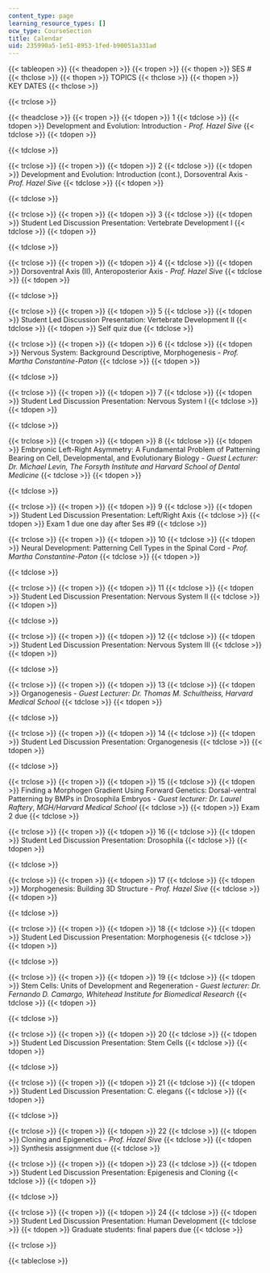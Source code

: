 ```yaml
---
content_type: page
learning_resource_types: []
ocw_type: CourseSection
title: Calendar
uid: 235990a5-1e51-8953-1fed-b90051a331ad
---
```


{{< tableopen >}}
{{< theadopen >}}
{{< tropen >}}
{{< thopen >}}
SES #
{{< thclose >}}
{{< thopen >}}
TOPICS
{{< thclose >}}
{{< thopen >}}
KEY DATES
{{< thclose >}}

{{< trclose >}}

{{< theadclose >}}
{{< tropen >}}
{{< tdopen >}}
1
{{< tdclose >}}
{{< tdopen >}}
Development and Evolution: Introduction - _Prof. Hazel Sive_
{{< tdclose >}}
{{< tdopen >}}

{{< tdclose >}}

{{< trclose >}}
{{< tropen >}}
{{< tdopen >}}
2
{{< tdclose >}}
{{< tdopen >}}
Development and Evolution: Introduction (cont.), Dorsoventral Axis - _Prof. Hazel Sive_
{{< tdclose >}}
{{< tdopen >}}

{{< tdclose >}}

{{< trclose >}}
{{< tropen >}}
{{< tdopen >}}
3
{{< tdclose >}}
{{< tdopen >}}
Student Led Discussion Presentation: Vertebrate Development I
{{< tdclose >}}
{{< tdopen >}}

{{< tdclose >}}

{{< trclose >}}
{{< tropen >}}
{{< tdopen >}}
4
{{< tdclose >}}
{{< tdopen >}}
Dorsoventral Axis (II), Anteroposterior Axis - _Prof. Hazel Sive_
{{< tdclose >}}
{{< tdopen >}}

{{< tdclose >}}

{{< trclose >}}
{{< tropen >}}
{{< tdopen >}}
5
{{< tdclose >}}
{{< tdopen >}}
Student Led Discussion Presentation: Vertebrate Development II
{{< tdclose >}}
{{< tdopen >}}
Self quiz due
{{< tdclose >}}

{{< trclose >}}
{{< tropen >}}
{{< tdopen >}}
6
{{< tdclose >}}
{{< tdopen >}}
Nervous System: Background Descriptive, Morphogenesis - _Prof. Martha Constantine-Paton_
{{< tdclose >}}
{{< tdopen >}}

{{< tdclose >}}

{{< trclose >}}
{{< tropen >}}
{{< tdopen >}}
7
{{< tdclose >}}
{{< tdopen >}}
Student Led Discussion Presentation: Nervous System I
{{< tdclose >}}
{{< tdopen >}}

{{< tdclose >}}

{{< trclose >}}
{{< tropen >}}
{{< tdopen >}}
8
{{< tdclose >}}
{{< tdopen >}}
Embryonic Left-Right Asymmetry: A Fundamental Problem of Patterning Bearing on Cell, Developmental, and Evolutionary Biology - _Guest Lecturer:_ _Dr. Michael Levin,_ _The Forsyth Institute and Harvard School of Dental Medicine_
{{< tdclose >}}
{{< tdopen >}}

{{< tdclose >}}

{{< trclose >}}
{{< tropen >}}
{{< tdopen >}}
9
{{< tdclose >}}
{{< tdopen >}}
Student Led Discussion Presentation: Left/Right Axis
{{< tdclose >}}
{{< tdopen >}}
Exam 1 due one day after Ses #9
{{< tdclose >}}

{{< trclose >}}
{{< tropen >}}
{{< tdopen >}}
10
{{< tdclose >}}
{{< tdopen >}}
Neural Development: Patterning Cell Types in the Spinal Cord - _Prof. Martha Constantine-Paton_
{{< tdclose >}}
{{< tdopen >}}

{{< tdclose >}}

{{< trclose >}}
{{< tropen >}}
{{< tdopen >}}
11
{{< tdclose >}}
{{< tdopen >}}
Student Led Discussion Presentation: Nervous System II
{{< tdclose >}}
{{< tdopen >}}

{{< tdclose >}}

{{< trclose >}}
{{< tropen >}}
{{< tdopen >}}
12
{{< tdclose >}}
{{< tdopen >}}
Student Led Discussion Presentation: Nervous System III
{{< tdclose >}}
{{< tdopen >}}

{{< tdclose >}}

{{< trclose >}}
{{< tropen >}}
{{< tdopen >}}
13
{{< tdclose >}}
{{< tdopen >}}
Organogenesis - _Guest Lecturer:_ _Dr. Thomas M. Schultheiss,_ _Harvard Medical School_
{{< tdclose >}}
{{< tdopen >}}

{{< tdclose >}}

{{< trclose >}}
{{< tropen >}}
{{< tdopen >}}
14
{{< tdclose >}}
{{< tdopen >}}
Student Led Discussion Presentation: Organogenesis
{{< tdclose >}}
{{< tdopen >}}

{{< tdclose >}}

{{< trclose >}}
{{< tropen >}}
{{< tdopen >}}
15
{{< tdclose >}}
{{< tdopen >}}
Finding a Morphogen Gradient Using Forward Genetics: Dorsal-ventral Patterning by BMPs in Drosophila Embryos - _Guest lecturer:_ _Dr. Laurel Raftery_, _MGH/Harvard Medical School_
{{< tdclose >}}
{{< tdopen >}}
Exam 2 due
{{< tdclose >}}

{{< trclose >}}
{{< tropen >}}
{{< tdopen >}}
16
{{< tdclose >}}
{{< tdopen >}}
Student Led Discussion Presentation: Drosophila
{{< tdclose >}}
{{< tdopen >}}

{{< tdclose >}}

{{< trclose >}}
{{< tropen >}}
{{< tdopen >}}
17
{{< tdclose >}}
{{< tdopen >}}
Morphogenesis: Building 3D Structure - _Prof. Hazel Sive_
{{< tdclose >}}
{{< tdopen >}}

{{< tdclose >}}

{{< trclose >}}
{{< tropen >}}
{{< tdopen >}}
18
{{< tdclose >}}
{{< tdopen >}}
Student Led Discussion Presentation: Morphogenesis
{{< tdclose >}}
{{< tdopen >}}

{{< tdclose >}}

{{< trclose >}}
{{< tropen >}}
{{< tdopen >}}
19
{{< tdclose >}}
{{< tdopen >}}
Stem Cells: Units of Development and Regeneration - _Guest lecturer:_ _Dr. Fernando D. Camargo,_ _Whitehead Institute for Biomedical Research_
{{< tdclose >}}
{{< tdopen >}}

{{< tdclose >}}

{{< trclose >}}
{{< tropen >}}
{{< tdopen >}}
20
{{< tdclose >}}
{{< tdopen >}}
Student Led Discussion Presentation: Stem Cells
{{< tdclose >}}
{{< tdopen >}}

{{< tdclose >}}

{{< trclose >}}
{{< tropen >}}
{{< tdopen >}}
21
{{< tdclose >}}
{{< tdopen >}}
Student Led Discussion Presentation: C. elegans
{{< tdclose >}}
{{< tdopen >}}

{{< tdclose >}}

{{< trclose >}}
{{< tropen >}}
{{< tdopen >}}
22
{{< tdclose >}}
{{< tdopen >}}
Cloning and Epigenetics - _Prof. Hazel_ _Sive_
{{< tdclose >}}
{{< tdopen >}}
Synthesis assignment due
{{< tdclose >}}

{{< trclose >}}
{{< tropen >}}
{{< tdopen >}}
23
{{< tdclose >}}
{{< tdopen >}}
Student Led Discussion Presentation: Epigenesis and Cloning
{{< tdclose >}}
{{< tdopen >}}

{{< tdclose >}}

{{< trclose >}}
{{< tropen >}}
{{< tdopen >}}
24
{{< tdclose >}}
{{< tdopen >}}
Student Led Discussion Presentation: Human Development
{{< tdclose >}}
{{< tdopen >}}
Graduate students: final papers due
{{< tdclose >}}

{{< trclose >}}

{{< tableclose >}}
